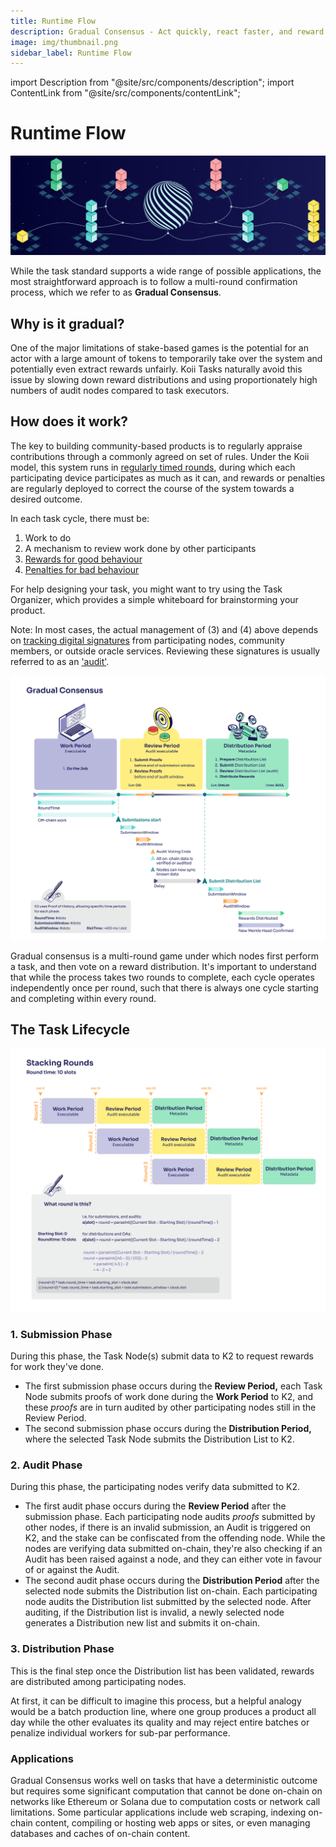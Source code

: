 ```yaml
---
title: Runtime Flow
description: Gradual Consensus - Act quickly, react faster, and reward slowly.
image: img/thumbnail.png
sidebar_label: Runtime Flow
---
```


import Description from "@site/src/components/description";
import ContentLink from "@site/src/components/contentLink";

# Runtime Flow

![banner](<../img/Gradual%20Consensus%20(1).png>)

<Description
  text="Gradual Consensus - Act quickly, react faster, and reward slowly."
/>

While the task standard supports a wide range of possible applications, the most straightforward approach is to follow a multi-round confirmation process, which we refer to as **Gradual Consensus**.

## **Why is it gradual?**

One of the major limitations of stake-based games is the potential for an actor with a large amount of tokens to temporarily take over the system and potentially even extract rewards unfairly. Koii Tasks naturally avoid this issue by slowing down reward distributions and using proportionately high numbers of audit nodes compared to task executors.

## **How does it work?**

The key to building community-based products is to regularly appraise contributions through a commonly agreed on set of rules. Under the Koii model, this system runs in [regularly timed rounds](#the-task-lifecycle), during which each participating device participates as much as it can, and rewards or penalties are regularly deployed to correct the course of the system towards a desired outcome.

In each task cycle, there must be:

1. Work to do
2. A mechanism to review work done by other participants
3. [Rewards for good behaviour](../task-development-guide/k2-task-template/distribution-functions)
4. [Penalties for bad behaviour](../task-development-guide/k2-task-template/audit-function)

For help designing your task, you might want to try using the Task Organizer, which provides a simple whiteboard for brainstorming your product.

<ContentLink title="Task Outline" link="https://www.figma.com/community/file/1220194939977550205" imageLink="https://static.figma.com/uploads/1a667ef53b7c4837049399d0593ffca39e0bec9e" description="Figma" bottomText="Copy this whiteboard to start brainstorming how your task will work." />

Note: In most cases, the actual management of (3) and (4) above depends on [tracking digital signatures](../task-development-kit-tdk/using-the-task-namespace/wallet-signatures) from participating nodes, community members, or outside oracle services. Reviewing these signatures is usually referred to as an ['audit'](../task-development-guide/k2-task-template/audit-function).

![banner](../img/Gradual%20Consensus.svg)

Gradual consensus is a multi-round game under which nodes first perform a task, and then vote on a reward distribution. It's important to understand that while the process takes two rounds to complete, each cycle operates independently once per round, such that there is always one cycle starting and completing within every round.

## **The Task Lifecycle**

![banner](../img/Stacking%20Rounds.svg)

### 1. **Submission Phase**

During this phase, the Task Node(s) submit data to K2 to request rewards for work they've done.

- The first submission phase occurs during the **Review Period,** each Task Node submits proofs of work done during the **Work Period** to K2, and these _proofs_ are in turn audited by other participating nodes still in the Review Period.&#x20;
- The second submission phase occurs during the **Distribution Period,** where the selected Task Node submits the Distribution List to K2.

### 2. **Audit** **Phase**

During this phase, the participating nodes verify data submitted to K2.

- The first audit phase occurs during the **Review Period** after the submission phase. Each participating node audits _proofs_ submitted by other nodes, if there is an invalid submission, an Audit is triggered on K2, and the stake can be confiscated from the offending node. While the nodes are verifying data submitted on-chain, they're also checking if an Audit has been raised against a node, and they can either vote in favour of or against the Audit.&#x20;
- The second audit phase occurs during the **Distribution Period** after the selected node submits the Distribution list on-chain. Each participating node audits the Distribution list submitted by the selected node. After auditing, if the Distribution list is invalid, a newly selected node generates a Distribution new list and submits it on-chain.

### 3. **Distribution Phase**

This is the final step once the Distribution list has been validated, rewards are distributed among participating nodes.

At first, it can be difficult to imagine this process, but a helpful analogy would be a batch production line, where one group produces a product all day while the other evaluates its quality and may reject entire batches or penalize individual workers for sub-par performance.

### **Applications**

Gradual Consensus works well on tasks that have a deterministic outcome but requires some significant computation that cannot be done on-chain on networks like Ethereum or Solana due to computation costs or network call limitations. Some particular applications include web scraping, indexing on-chain content, compiling or hosting web apps or sites, or even managing databases and caches of on-chain content.
